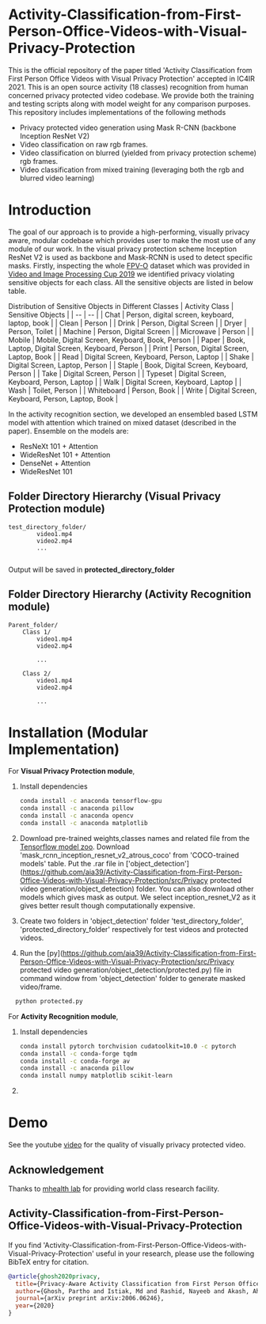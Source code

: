 # Activity-Classification-from-First-Person-Office-Videos-with-Visual-Privacy-Protection
This is the official repository of the paper titled 'Activity Classification from First Person Office Videos with Visual Privacy Protection' accepted in IC4IR 2021. This is an open source activity (18 classes) recognition from human concerned privacy protected video codebase. We provide both the training and testing scripts along with model weight for any comparison purposes. This repository includes implementations of the following methods
* Privacy protected video generation using Mask R-CNN (backbone Inception ResNet V2)
* Video classification on raw rgb frames.
* Video classification on blurred (yielded from privacy protection scheme) rgb frames.
* Video classification from mixed training (leveraging both the rgb and blurred video learning)


# Introduction
The goal of our approach is to provide a high-performing, visually privacy aware, modular codebase which provides user to make the most use of any module of our work.
In the visual privacy protection scheme Inception ResNet V2 is used as backbone and Mask-RCNN is used to detect specific masks. Firstly, inspecting the whole [FPV-O](http://www.eecs.qmul.ac.uk/~andrea/fpvo) dataset which was provided in [Video and Image Processing Cup 2019](https://signalprocessingsociety.org/community-involvement/vip-cup-2019-icip-2019) we identified privacy violating sensitive objects for each class. All the sensitive objects are listed in below table. 

Distribution of Sensitive Objects in Different Classes
| Activity Class | Sensitive Objects |
| -- | -- |
| Chat | Person, digital screen, keyboard, laptop, book |
| Clean | Person  |
| Drink | Person, Digital Screen |
| Dryer | Person, Toilet |
| Machine | Person, Digital Screen |
| Microwave | Person |
| Mobile | Mobile, Digital Screen, Keyboard, Book, Person |
| Paper | Book, Laptop, Digital Screen, Keyboard, Person | 
| Print | Person, Digital Screen, Laptop, Book | 
| Read | Digital Screen, Keyboard, Person, Laptop |
| Shake | Digital Screen, Laptop, Person |
| Staple | Book, Digital Screen, Keyboard, Person |
| Take | Digital Screen, Person |
| Typeset | Digital Screen, Keyboard, Person, Laptop |
| Walk | Digital Screen, Keyboard, Laptop |
| Wash | Toilet, Person |
| Whiteboard | Person, Book |
| Write | Digital Screen, Keyboard, Person, Laptop, Book |

In the activity recognition section, we developed an ensembled based LSTM model with attention which trained on mixed dataset (described in the paper). Ensemble on the models are:
* ResNeXt 101 + Attention
* WideResNet 101 + Attention
* DenseNet + Attention
* WideResNet 101

## Folder Directory Hierarchy (Visual Privacy Protection module) 

```
test_directory_folder/
        video1.mp4
        video2.mp4
        ...
        
```
Output will be saved in **protected_directory_folder**

## Folder Directory Hierarchy (Activity Recognition module) 

```
Parent_folder/
    Class 1/
        video1.mp4
        video2.mp4

        ...
        
    Class 2/
        video1.mp4
        video2.mp4

        ...
```       




# Installation (Modular Implementation)
For **Visual Privacy Protection module**,
1. Install dependencies 
   ```bash
   conda install -c anaconda tensorflow-gpu
   conda install -c anaconda pillow
   conda install -c anaconda opencv
   conda install -c anaconda matplotlib
   ``` 
2. Download pre-trained weights,classes names and related file from the [Tensorflow model zoo](https://github.com/tensorflow/models/blob/master/research/object_detection/g3doc/detection_model_zoo.md). Download 'mask_rcnn_inception_resnet_v2_atrous_coco' from 'COCO-trained models' table. Put the .rar file in ['object_detection'](https://github.com/aia39/Activity-Classification-from-First-Person-Office-Videos-with-Visual-Privacy-Protection/src/Privacy protected video generation/object_detection) folder. You can also download other models which gives mask as output. We select inception_resnet_V2 as it gives better result though computationally expensive.

3. Create two folders in 'object_detection' folder 'test_directory_folder', 'protected_directory_folder' respectively for test videos and protected videos.

4. Run the [py](https://github.com/aia39/Activity-Classification-from-First-Person-Office-Videos-with-Visual-Privacy-Protection/src/Privacy protected video generation/object_detection/protected.py) file in command window from 'object_detection' folder to generate masked video/frame.
 ```bash
   python protected.py
   ```

For **Activity Recognition module**,
1. Install dependencies 
   ```bash
   conda install pytorch torchvision cudatoolkit=10.0 -c pytorch
   conda install -c conda-forge tqdm
   conda install -c conda-forge av
   conda install -c anaconda pillow
   conda install numpy matplotlib scikit-learn
   ``` 
 2.
 
 
# Demo
See the youtube [video](https://youtu.be/2TAaFMwkoU0) for the quality of visually privacy protected video. 
 
## Acknowledgement 
Thanks to [mhealth lab](https://mhealth.buet.ac.bd/) for providing world class research facility. 

## Activity-Classification-from-First-Person-Office-Videos-with-Visual-Privacy-Protection
If you find 'Activity-Classification-from-First-Person-Office-Videos-with-Visual-Privacy-Protection' useful in your research, please use the following BibTeX entry for citation.

```BibTeX
@article{ghosh2020privacy,
  title={Privacy-Aware Activity Classification from First Person Office Videos},
  author={Ghosh, Partho and Istiak, Md and Rashid, Nayeeb and Akash, Ahsan Habib and Abrar, Ridwan and Dastider, Ankan Ghosh and Sushmit, Asif Shahriyar and Hasan, Taufiq and others},
  journal={arXiv preprint arXiv:2006.06246},
  year={2020}
}
```
